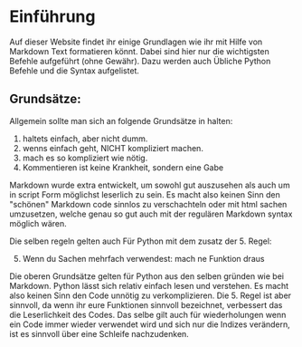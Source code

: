# Einführung

Auf dieser Website findet ihr einige Grundlagen wie ihr mit Hilfe von Markdown Text formatieren könnt. Dabei sind hier nur die wichtigsten Befehle aufgeführt (ohne Gewähr).
Dazu werden auch Übliche Python Befehle und die Syntax aufgelistet.

## Grundsätze:

Allgemein sollte man sich an folgende Grundsätze in halten:

1. haltets einfach, aber nicht dumm.
2. wenns einfach geht, NICHT kompliziert machen.
3. mach es so kompliziert wie nötig.
4. Kommentieren ist keine Krankheit, sondern eine Gabe

Markdown wurde extra entwickelt, um sowohl gut auszusehen als auch um in script Form möglichst leserlich zu sein. Es macht also keinen Sinn den "schönen" Markdown code sinnlos zu verschachteln oder mit html sachen umzusetzen, welche genau so gut auch mit der regulären Markdown syntax möglich wären.


Die selben regeln gelten auch Für Python mit dem zusatz der 5. Regel:

5. Wenn du Sachen mehrfach verwendest: mach ne Funktion draus

Die oberen Grundsätze gelten für Python aus den selben gründen wie bei Markdown. Python lässt sich relativ einfach lesen und verstehen. 
Es macht also keinen Sinn den Code unnötig zu verkomplizieren.
Die 5. Regel ist aber sinnvoll, da wenn ihr eure Funktionen sinnvoll bezeichnet, verbessert das die Leserlichkeit des Codes.
Das selbe gilt auch für wiederholungen wenn ein Code immer wieder verwendet wird und sich nur die Indizes verändern, ist es sinnvoll über eine Schleife nachzudenken.



